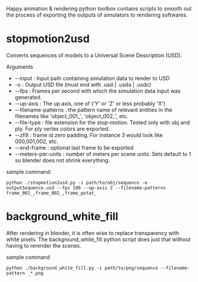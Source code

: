 Happy animation & rendering python toolbox contains scripts to smooth out the process of exporting the outputs of simulators to rendering softwares.

# stopmotion2usd 
Converts sequences of models to a Universal Scene Description (USD).

Arguments
* --input : Input path containing simulation data to render to USD
* -o : Output USD file (must end with .usd | .usda | .usdc)
* --fps : Frames per second with which the simulation data input was generated.
* --up-axis : The up axis, one of ('Y' or 'Z' or less probably 'X')
* --filename-patterns : the pattern name of relevant entities in the filenames like 'object_001_', 'object_002_', etc.
* --file-type : file extension for the stop-motion. Tested only with obj and ply. For ply vertex colors are exported.
* --zfill : frame id zero padding. For instance 3 would look like 000,001,002, etc.
* --end-frame : optional last frame to be exported
* --meters-per-units : number of meters per scene units. Sets default to 1 so blender does not shrink everything.

sample command:
```
python ./stopmotion2usd.py -i path/to/obj/sequence -o outputSequence.usd --fps 100 --up-axis Z --filename-patterns frame_001_,frame_002_,frame_potat_
```

# background_white_fill
After rendering in blender, it is often wise to replace transparency with white pixels.
The background_white_fill python script does just that without having to rerender the scenes.

sample command
```
python ./background_white_fill.py -i path/to/png/sequence --filename-pattern _*.png
```
